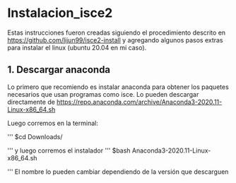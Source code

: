 # Instalacion_isce2

Estas instrucciones fueron creadas siguiendo el procedimiento descrito en https://github.com/lijun99/isce2-install y agregando algunos pasos extras para instalar el linux (ubuntu 20.04 en mi caso).

## 1. Descargar anaconda

Lo primero que recomiendo es instalar anaconda para obtener los paquetes necesarios que usan programas como isce. Lo pueden descargar directamente de https://repo.anaconda.com/archive/Anaconda3-2020.11-Linux-x86_64.sh

Luego corremos en la terminal:

'''
$cd Downloads/
 

'''
y luego corremos el instalador
'''
$bash Anaconda3-2020.11-Linux-x86_64.sh

'''
El nombre lo pueden cambiar dependiendo de la versión que descarguen

